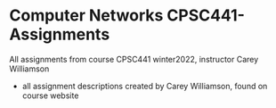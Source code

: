 # Computer Networks CPSC441-Assignments

All assignments from course CPSC441 winter2022, instructor Carey Williamson
- all assignment descriptions created by Carey Williamson, found on course website

